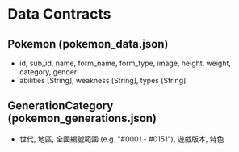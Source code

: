 # Data Contracts
## Pokemon (pokemon_data.json)
- id, sub_id, name, form_name, form_type, image, height, weight, category, gender
- abilities [String], weakness [String], types [String]

## GenerationCategory (pokemon_generations.json)
- 世代, 地區, 全國編號範圍 (e.g. "#0001 - #0151"), 遊戲版本, 特色
